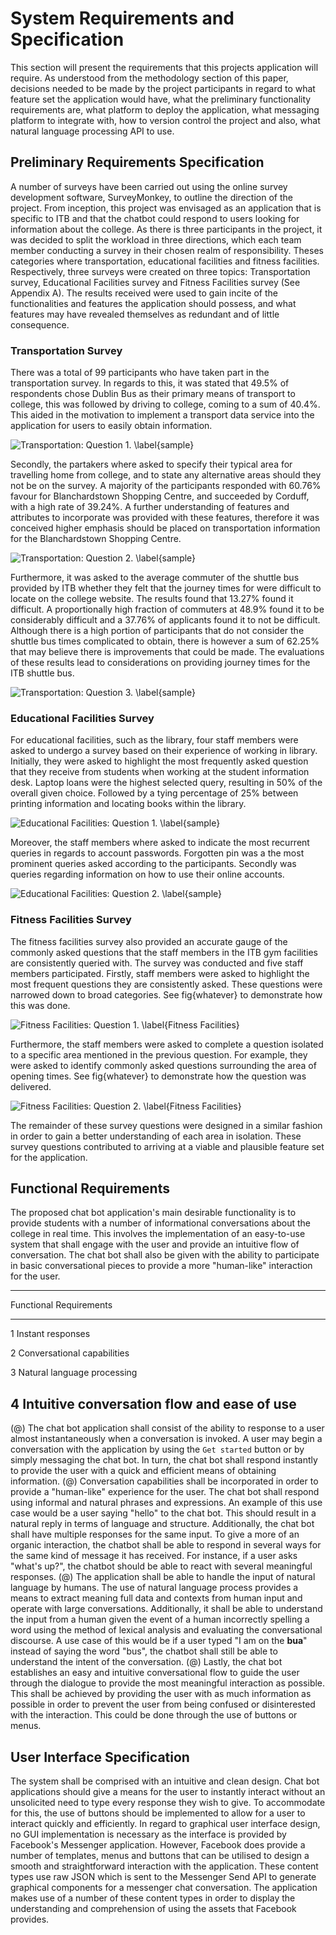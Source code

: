 # System Requirements and Specification
This section will present the requirements that this projects application will require. As understood from the methodology section of this paper, decisions needed to be made by the project participants in regard to what feature set the application would have, what the preliminary functionality requirements are, what platform to deploy the application, what messaging platform to integrate with, how to version control the project and also, what natural language processing API to use.


## Preliminary Requirements Specification
A number of surveys have been carried out using the online survey development software, SurveyMonkey, to outline the direction of the project. From inception, this project was envisaged as an application that is specific to ITB and that the chatbot could respond to users looking for information about the college. As there is three participants in the project, it was decided to split the workload in three directions, which each team member conducting a survey in their chosen realm of responsibility. Theses categories where transportation, educational facilities and fitness facilities. Respectively, three surveys were created on three topics: Transportation survey, Educational Facilities survey and Fitness Facilities survey (See Appendix A). The results received were used to gain incite of the functionalities and features the application should possess, and what features may have revealed themselves as redundant and of little consequence. 

### Transportation Survey
 There was a total of 99 participants who have taken part in the transportation survey. In regards to this, it was stated that 49.5% of respondents chose Dublin Bus as their primary means of transport to college, this was followed by driving to college, coming to a sum of 40.4%. This aided in the motivation to implement a transport data service into the application for users to easily obtain information.

![Transportation: Question 1. \label{sample}](04_assets/03_system_requirements_specification/question_1.PNG)   

Secondly, the partakers where asked to specify their typical area for travelling home from college, and to state any alternative areas should they not be on the survey. A majority of the participants responded with 60.76% favour for Blanchardstown Shopping Centre, and succeeded by Corduff, with a high rate of 39.24%. A further understanding of features and attributes to incorporate was provided with these features, therefore it was conceived higher emphasis should be placed on transportation information for the Blanchardstown Shopping Centre.

![Transportation: Question 2. \label{sample}](04_assets/03_system_requirements_specification/question_4.PNG)   

Furthermore, it was asked to the average commuter of the shuttle bus provided by ITB whether they felt that the journey times for were difficult to locate on the college website. The results found that 13.27% found it difficult. A proportionally high fraction of commuters at 48.9% found it to be considerably difficult and a 37.76% of applicants found it to not be difficult. Although there is a high portion of participants that do not consider the shuttle bus times complicated to obtain, there is however a sum of 62.25% that may believe there is improvements that could be made. The evaluations of these results lead to considerations on providing journey times for the ITB shuttle bus.

![Transportation: Question 3. \label{sample}](04_assets/03_system_requirements_specification/question_2.PNG)   

### Educational Facilities Survey

For educational facilities, such as the library, four staff members were asked to undergo a survey based on their experience of working in library. Initially, they were asked to highlight the most frequently asked question that they receive from students when working at the student information desk. Laptop loans were the highest selected query, resulting in 50% of the overall given choice. Followed by a tying percentage of 25% between printing information and locating books within the library.

![Educational Facilities: Question 1. \label{sample}](04_assets/03_system_requirements_specification/Daire_q1.PNG)   

Moreover, the staff members where asked to indicate the most recurrent queries in regards to account passwords. Forgotten pin was a the most prominent queries asked according to the participants. Secondly was queries regarding information on how to use their online accounts.

![Educational Facilities: Question 2. \label{sample}](04_assets/03_system_requirements_specification/Daire_q2.PNG)   

<!--Book information queries received a dominant result of 100% for locating a book. -->

### Fitness Facilities Survey

The fitness facilities survey also provided an accurate gauge of the commonly asked questions that the staff members in the ITB gym facilities are consistently queried with. The survey was conducted and five staff members participated. Firstly, staff members were asked to highlight the most frequent questions they are consistently asked. These questions were narrowed down to broad categories. See fig{whatever} to demonstrate how this was done.

![Fitness Facilities: Question 1. \label{Fitness Facilities}](04_assets/03_system_requirements_specification/Brian_q1.PNG)    

Furthermore, the staff members were asked to complete a question isolated to a specific area mentioned in the previous question. For example, they were asked to identify commonly asked questions surrounding the area of opening times. See fig{whatever} to demonstrate how the question was delivered.

![Fitness Facilities: Question 2. \label{Fitness Facilities}](04_assets/03_system_requirements_specification/Brian_q2.PNG)   

The remainder of these survey questions were designed in a similar fashion in order to gain a better understanding of each area in isolation. These survey questions contributed to arriving at a viable and plausible feature set for the application. 


## Functional Requirements

The proposed chat bot application's main desirable functionality is to provide students with a number of informational conversations about the college in real time. This involves the implementation of an easy-to-use system that shall engage with the user and provide an intuitive flow of conversation. The chat bot shall also be given with the ability to participate in basic conversational pieces to provide a more "human-like" interaction for the user.

-------------------------------------------------------------
 Functional Requirements
----------- ---------------------- -------------------------
1                                  Instant responses

2                                  Conversational capabilities 

3                                  Natural language processing 

4                                  Intuitive conversation flow and
                                    ease of use
-------------------------------------------------------------

(@)  The chat bot application shall consist of the ability to response to a user almost instantaneously when a conversation is invoked. A user may begin a conversation with the application by using the ``` Get started ``` button or by simply messaging the chat bot. In turn, the chat bot shall respond instantly to provide the user with a quick and efficient means of obtaining information.
(@)  Conversation capabilities shall be incorporated in order to provide a "human-like" experience for the user. The chat bot shall respond using informal and natural phrases and expressions. An example of this use case would be a user saying "hello" to the chat bot. This should result in a natural reply in terms of language and structure. Additionally, the chat bot shall have multiple responses for the same input. To give a more of an organic interaction, the chatbot shall be able to respond in several ways for the same kind of message it has received. For instance, if a user asks "what's up?", the chatbot should be able to react with several meaningful responses.
(@) The application shall be able to handle the input of natural language by humans. The use of natural language process provides a means to extract meaning full data and contexts from human input and operate with large conversations. Additionally, it shall be able to understand the input from a human given the event of a human incorrectly spelling a word using the method of lexical analysis and evaluating the conversational discourse. A use case of this would be if a user typed "I am on the __bua__" instead of saying the word "bus", the chatbot shall still be able to understand the intent of the conversation.
(@) Lastly, the chat bot establishes an easy and intuitive conversational flow to guide the user through the dialogue to provide the most meaningful interaction as possible. This shall be achieved by providing the user with as much information as possible in order to prevent the user from being confused or disinterested with the interaction. This could be done through the use of buttons or menus.

## User Interface Specification
The system shall be comprised with an intuitive and clean design. Chat bot applications should give a means for the user to instantly interact without an unsolicited need to type every response they wish to give. To accommodate for this, the use of buttons should be implemented to allow for a user to interact quickly and efficiently. In regard to graphical user interface design, no GUI implementation is necessary as the interface is provided by Facebook's Messenger application. However, Facebook does provide a number of templates, menus and buttons that can be utilised to design a smooth and straightforward interaction with the application. These content types use raw JSON which is sent to the Messenger Send API to generate graphical components for a messenger chat conversation. The application makes use of a number of these content types in order to display the understanding and comprehension of using the assets that Facebook provides.
